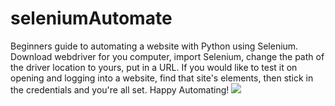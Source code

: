 # seleniumAutomate
Beginners guide to automating a website with Python using Selenium.  Download webdriver for you computer, import Selenium, change the path of the driver location to yours, put in a URL. If you would like to test it on opening and logging into a website, find that site's elements, then stick in the credentials and you're all set. Happy Automating!
<img src="http://www.softwaretestingstudio.com/wp-content/uploads/2016/07/Selenium.jpg">
